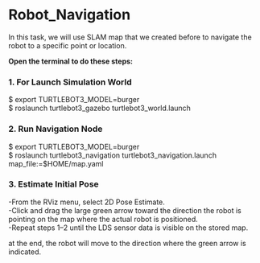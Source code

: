 # Robot_Navigation
In this task, we will use SLAM map that we created before to navigate the robot to a specific point or location.

**Open the terminal to do these steps:**

### 1. For Launch Simulation World <br/>

$ export TURTLEBOT3_MODEL=burger <br/>
$ roslaunch turtlebot3_gazebo turtlebot3_world.launch

### 2. Run Navigation Node <br/>

$ export TURTLEBOT3_MODEL=burger <br />
$ roslaunch turtlebot3_navigation turtlebot3_navigation.launch map_file:=$HOME/map.yaml

### 3. Estimate Initial Pose <br/>

-From the RViz menu, select 2D Pose Estimate. <br/>
-Click and drag the large green arrow toward the direction the robot is pointing on the map where the actual robot is positioned. <br/>
-Repeat steps 1–2 until the LDS sensor data is visible on the stored map.

at the end, the robot will move to the direction where the green arrow is indicated.
